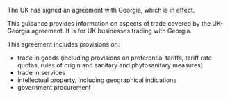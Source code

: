 The UK has signed an agreement with Georgia, which is in effect.

This guidance provides information on aspects of trade covered by the UK-Georgia agreement. It is for UK businesses trading with Georgia.

This agreement includes provisions on:

*   trade in goods (including provisions on preferential tariffs, tariff rate quotas, rules of origin and sanitary and phytosanitary measures)
*   trade in services
*   intellectual property, including geographical indications
*   government procurement